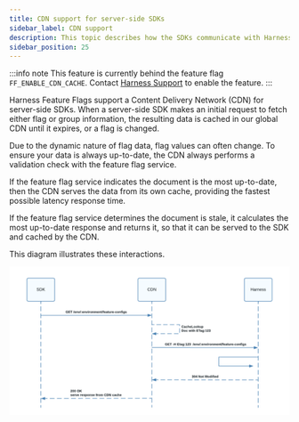 ```yaml
---
title: CDN support for server-side SDKs
sidebar_label: CDN support
description: This topic describes how the SDKs communicate with Harness Feature Flags to receive flag changes.
sidebar_position: 25
---
```


:::info note
This feature is currently behind the feature flag `FF_ENABLE_CDN_CACHE`. Contact [Harness Support](mailto:support@harness.io) to enable the feature.
:::

Harness Feature Flags support a Content Delivery Network (CDN) for server-side SDKs. When a server-side SDK makes an initial request to fetch either flag or group information, the resulting data is cached in our global CDN until it expires, or a flag is changed.

Due to the dynamic nature of flag data, flag values can often change. To ensure your data is always up-to-date, the CDN always performs a validation check with the feature flag service.

If the feature flag service indicates the document is the most up-to-date, then the CDN serves the data from its own cache, providing the fastest possible latency response time.

If the feature flag service determines the document is stale, it calculates the most up-to-date response and returns it, so that it can be served to the SDK and cached by the CDN.

This diagram illustrates these interactions.

![Sequence diagram showing the flows between SDK, CDN, and Harness](./static/cdn-sequence-diagram.png)
